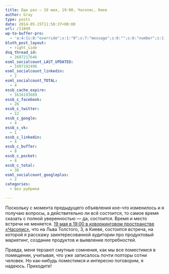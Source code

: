 ```yaml
---
title: Еще раз — 19 мая, 19:00, Часопис, Киев
author: Gray
type: posts
date: 2014-05-15T11:50:37+00:00
url: /11849
wp-to-buffer-pro:
  - 'a:4:{s:8:"override";s:1:"0";s:7:"message";s:0:"";s:6:"number";s:1:"1";s:16:"alternateMessage";s:0:"";}'
bluth_post_layout:
  - right_side
dsq_thread_id:
  - 2687217646
esml_socialcount_LAST_UPDATED:
  - 1497192496
esml_socialcount_linkedin:
  - 2
esml_socialcount_TOTAL:
  - 4
essb_cache_expire:
  - 1616193609
essb_c_facebook:
  - 26
essb_c_twitter:
  - 12
essb_c_google:
  - 4
essb_c_vk:
  - 1
essb_c_linkedin:
  - 4
essb_c_buffer:
  - 8
essb_c_pocket:
  - 4
essb_c_total:
  - 38
esml_socialcount_googleplus:
  - 2
categories:
  - Без рубрики

---
```








Поскольку с момента предыдущего объявления кое-что изменилось и я получаю вопросы, а действительно ли всё состоится, то самое время сказать с полной уверенностью — да, состоится. Время и место встречи не меняется. <a href="http://www.chasopys.ua/events/event-444.html" target="_blank">19 мая в 19:00 в коворкинговом пространстве &#171;Часопис&#187;</a>, что на Льва Толстого, 3, в Киеве, состоится встреча, на которой я расскажу заинтересованной аудитории про продуктовый маркетинг, создание продуктов и выявление потребностей.

Правда, меня терзают смутные сомнения, как мы все поместимся в помещении, учитывая, что уже записалось почти полторы сотни человек. Но как-нибудь поместимся и интересно поговорим, я надеюсь. Приходите!
